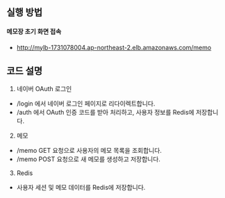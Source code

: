 ## 실행 방법 

#### 메모장 초기 화면 접속
- http://mylb-1731078004.ap-northeast-2.elb.amazonaws.com/memo

## 코드 설명
1. 네이버 OAuth 로그인
- /login 에서 네이버 로그인 페이지로 리다이렉트합니다.
- /auth 에서 OAuth 인증 코드를 받아 처리하고, 사용자 정보를 Redis에 저장합니다.

2. 메모
- /memo GET 요청으로 사용자의 메모 목록을 조회합니다.
- /memo POST 요청으로 새 메모를 생성하고 저장합니다.

3. Redis
- 사용자 세션 및 메모 데이터를 Redis에 저장합니다.

